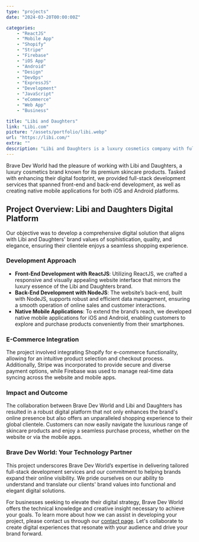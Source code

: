 ```yaml
---
type: "projects"
date: "2024-03-20T00:00:00Z"

categories: 
    - "ReactJS"
    - "Mobile App"
    - "Shopify"
    - "Stripe"
    - "Firebase"
    - "iOS App"
    - "Android"
    - "Design"
    - "DevOps"
    - "ExpressJS"
    - "Development"
    - "JavaScript"
    - "eCommerce"
    - "Web App"
    - "Business"

title: "Libi and Daughters"
link: "Libi.com"
picture: "/assets/portfolio/libi.webp"
url: "https://libi.com/"
extra: ""
description: "Libi and Daughters is a luxury cosmetics company with full stack development services, including ReactJS and NodeJS front and back-end development, and native mobile applications for iOS and Android."
---
```

Brave Dev World had the pleasure of working with Libi and Daughters, a luxury cosmetics brand known for its premium skincare products. Tasked with enhancing their digital footprint, we provided full-stack development services that spanned front-end and back-end development, as well as creating native mobile applications for both iOS and Android platforms.

## Project Overview: Libi and Daughters Digital Platform
Our objective was to develop a comprehensive digital solution that aligns with Libi and Daughters' brand values of sophistication, quality, and elegance, ensuring their clientele enjoys a seamless shopping experience.

### Development Approach
- **Front-End Development with ReactJS**: Utilizing ReactJS, we crafted a responsive and visually appealing website interface that mirrors the luxury essence of the Libi and Daughters brand.
- **Back-End Development with NodeJS**: The website’s back-end, built with NodeJS, supports robust and efficient data management, ensuring a smooth operation of online sales and customer interactions.
- **Native Mobile Applications**: To extend the brand’s reach, we developed native mobile applications for iOS and Android, enabling customers to explore and purchase products conveniently from their smartphones.

### E-Commerce Integration
The project involved integrating Shopify for e-commerce functionality, allowing for an intuitive product selection and checkout process. Additionally, Stripe was incorporated to provide secure and diverse payment options, while Firebase was used to manage real-time data syncing across the website and mobile apps.

### Impact and Outcome
The collaboration between Brave Dev World and Libi and Daughters has resulted in a robust digital platform that not only enhances the brand's online presence but also offers an unparalleled shopping experience to their global clientele. Customers can now easily navigate the luxurious range of skincare products and enjoy a seamless purchase process, whether on the website or via the mobile apps.

### Brave Dev World: Your Technology Partner
This project underscores Brave Dev World’s expertise in delivering tailored full-stack development services and our commitment to helping brands expand their online visibility. We pride ourselves on our ability to understand and translate our clients' brand values into functional and elegant digital solutions.

For businesses seeking to elevate their digital strategy, Brave Dev World offers the technical knowledge and creative insight necessary to achieve your goals. To learn more about how we can assist in developing your project, please contact us through our [contact page](https://vasilkoff.com/contact-us). Let's collaborate to create digital experiences that resonate with your audience and drive your brand forward.